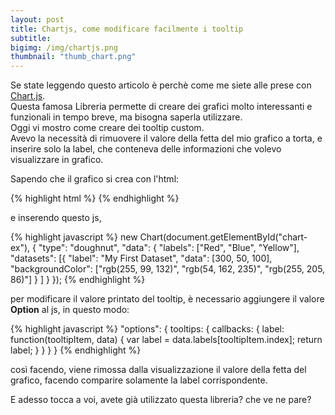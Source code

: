 ```yaml
---
layout: post
title: Chartjs, come modificare facilmente i tooltip
subtitle: 
bigimg: /img/chartjs.png
thumbnail: "thumb_chart.png"
---
```


Se state leggendo questo articolo è perchè come me siete alle prese con <a href="http://www.chartjs.org/">Chart.js</a>.<br />
Questa famosa Libreria permette di creare dei grafici molto interessanti e funzionali in tempo breve, ma bisogna saperla utilizzare.<br />
Oggi vi mostro come creare dei tooltip custom.<br />
Avevo la necessità di rimuovere il valore della fetta del mio grafico a torta, e inserire solo la label, che conteneva delle informazioni che volevo visualizzare in grafico.

Sapendo che il grafico si crea con l'html:

{% highlight html %}
<canvas id="chart-ex" width="600" height="400"></canvas>
{% endhighlight %}

e inserendo questo js,

{% highlight javascript %}
new Chart(document.getElementById("chart-ex"), {
    "type": "doughnut",
    "data": {
        "labels": ["Red", "Blue", "Yellow"],
        "datasets": [{
            "label": "My First Dataset",
            "data": [300, 50, 100],
            "backgroundColor": ["rgb(255, 99, 132)",
                "rgb(54, 162, 235)",
                "rgb(255, 205, 86)"]
        }
        ]
    }
});
{% endhighlight %}

per modificare il valore printato del tooltip, è necessario aggiungere il valore <b>Option</b> al js, in questo modo:

{% highlight javascript %}
"options": {
        tooltips: {
            callbacks: {
                label: function(tooltipItem, data) {
                    var label = data.labels[tooltipItem.index];
                    return label;
                }
            }
        }
    }
{% endhighlight %}

così facendo, viene rimossa dalla visualizzazione il valore della fetta del grafico, facendo comparire solamente la label corrispondente.

E adesso tocca a voi, avete già utilizzato questa libreria? che ve ne pare?
